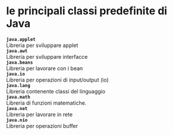 # le principali classi predefinite di Java
**`java.applet`**  
Libreria per sviluppare applet  
**`java.awt`**  
Libreria per sviluppare interfacce  
**`java.beans`**  
Libreria per lavorare con i bean  
**`java.io`**  
Libreria per operazioni di input/output (io)  
**`java.lang`**  
Libreria contenente classi del linguaggio  
**`java.math`**  
Libreria di funzioni matematiche.  
**`java.net`**  
Libreria per lavorare in rete  
**`java.nio`**  
Libreria per operazioni buffer  